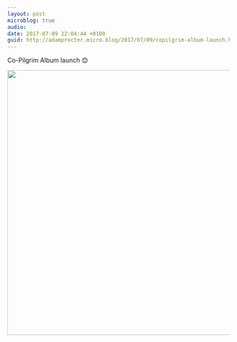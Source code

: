 ```yaml
---
layout: post
microblog: true
audio: 
date: 2017-07-09 22:04:44 +0100
guid: http://adamprocter.micro.blog/2017/07/09/copilgrim-album-launch.html
---
```

Co-Pilgrim Album launch 😊

<img src="http://adamprocter.micro.blog/uploads/2017/41e9dbd6c4.jpg" width="600" height="600" />

